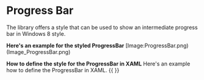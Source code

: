 # Progress Bar
The library offers a style that can be used to show an intermediate progress bar in Windows 8 style. 

**Here's an example for the styled ProgressBar**
[Image:ProgressBar.png)(Image_ProgressBar.png)

**How to define the style for the ProgressBar in XAML**
Here's an example how to define the ProgressBar in XAML.
{{
<ProgressBar 
    Visibility="{Binding IsLoading, Converter={StaticResource BooleanToVisibilityConverter} }"
    Style="{StaticResource PerformanceProgressBar}"/>
}}